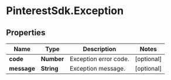 # PinterestSdk.Exception

## Properties

Name | Type | Description | Notes
------------ | ------------- | ------------- | -------------
**code** | **Number** | Exception error code. | [optional] 
**message** | **String** | Exception message. | [optional] 


